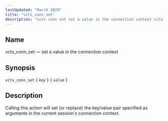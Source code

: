 ```yaml
---
lastUpdated: "March 2020"
title: "vctx_conn_set"
description: "vctx conn set set a value in the connection context vctx conn set key value Calling this action will set or replace the key value pair specified as arguments in the current session's connection context..."
---
```


<a name="sieve.ref.vctx_conn_set"></a> 
## Name

vctx_conn_set — set a value in the connection context

## Synopsis

`vctx_conn_set` { *`key`* } { *`value`* }

<a name="idp31370672"></a> 
## Description

Calling this action will set (or replace) the key/value pair specified as arguments in the current session's connection context.